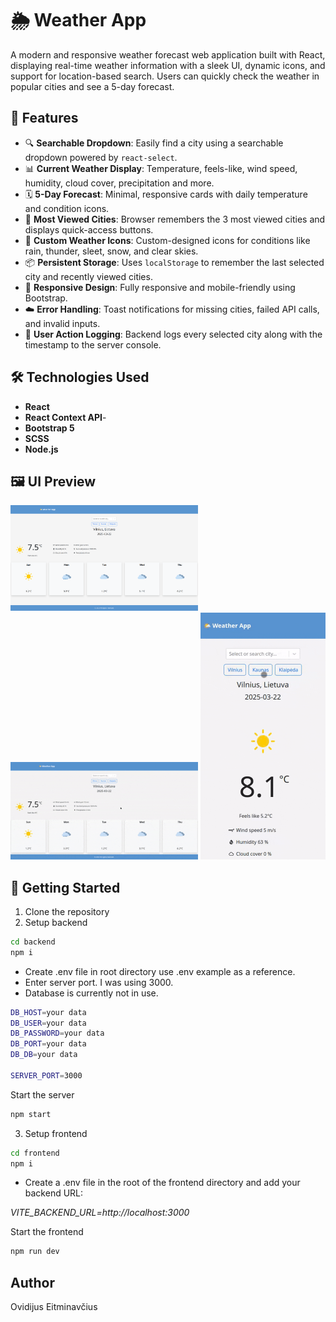 # 🌦️ Weather App

A modern and responsive weather forecast web application built with React, displaying real-time weather information with a sleek UI, dynamic icons, and support for location-based search. Users can quickly check the weather in popular cities and see a 5-day forecast.

## 🚀 Features

- 🔍 **Searchable Dropdown**: Easily find a city using a searchable dropdown powered by `react-select`.
- 📊 **Current Weather Display**: Temperature, feels-like, wind speed, humidity, cloud cover, precipitation and more.
- 🗓️ **5-Day Forecast**: Minimal, responsive cards with daily temperature and condition icons.
- 💾 **Most Viewed Cities**: Browser remembers the 3 most viewed cities and displays quick-access buttons.
- 🎨 **Custom Weather Icons**: Custom-designed icons for conditions like rain, thunder, sleet, snow, and clear skies.
- 📦 **Persistent Storage**: Uses `localStorage` to remember the last selected city and recently viewed cities.
- 📱 **Responsive Design**: Fully responsive and mobile-friendly using Bootstrap.
- ☁️ **Error Handling**: Toast notifications for missing cities, failed API calls, and invalid inputs.
- 📝 **User Action Logging**: Backend logs every selected city along with the timestamp to the server console.

## 🛠️ Technologies Used

- **React**
- **React Context API**-
- **Bootstrap 5**
- **SCSS**
- **Node.js**

## 🖼️ UI Preview

  <img src="./frontend/public/demo/desktop.png" alt="Desktop preview" width="300" />
  <img src="./frontend/public/demo/preview.gif" alt="Video preview" width="300" />
  <img src="./frontend/public/demo/mobile.gif" alt="Mobile preview" width="200" />

## 🧪 Getting Started

1.  Clone the repository
2.  Setup backend

```bash
cd backend
npm i
```

- Create .env file in root directory use .env example as a reference.
- Enter server port. I was using 3000.
- Database is currently not in use.

```bash
DB_HOST=your data
DB_USER=your data
DB_PASSWORD=your data
DB_PORT=your data
DB_DB=your data

SERVER_PORT=3000
```

Start the server

```bash
npm start
```

3. Setup frontend

```bash
cd frontend
npm i
```

- Create a .env file in the root of the frontend directory and add your backend URL:

<em>VITE_BACKEND_URL=http://localhost:3000</em>

Start the frontend

```bash
npm run dev
```

## Author

Ovidijus Eitminavčius
